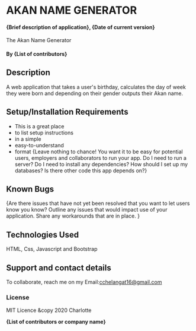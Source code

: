# AKAN NAME GENERATOR
#### {Brief description of application}, {Date of current version}
The Akan Name Generator 
#### By **{List of contributors}**
## Description
A web application that takes a user's birthday, calculates the day of week they were born and depending on their gender outputs their Akan name.
## Setup/Installation Requirements
* This is a great place
* to list setup instructions
* in a simple
* easy-to-understand
* format
{Leave nothing to chance! You want it to be easy for potential users, employers and collaborators to run your app. Do I need to run a server? Do I need to install any dependencies? How should I set up my databases? Is there other code this app depends on?}
## Known Bugs
{Are there issues that have not yet been resolved that you want to let users know you know? Outline any issues that would impact use of your application. Share any workarounds that are in place. }

## Technologies Used
HTML,
Css,
Javascript and 
Bootstrap

## Support and contact details
To collaborate, reach me on my Email:cchelangat16@gmail.com

### License
MIT Licence &copy 2020 Charlotte

 **{List of contributors or company name}**
  